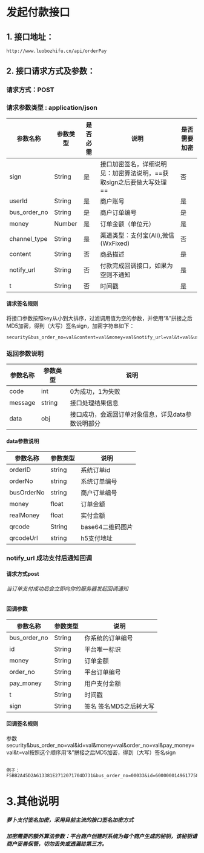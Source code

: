 # 发起付款接口

## 1. 接口地址：
    http://www.luobozhifu.cn/api/orderPay

## 2. 接口请求方式及参数：　
###  请求方式：POST
###  请求参数类型 : application/json

参数名称 | 参数类型 | 是否必需 | 说明 | 是否需要加密
---|---|---|---|---
sign | String | 是 | 接口加密签名，详细说明见：加密算法说明，==获取sign之后要做大写处理== | 否
userId | String | 是 | 商户账号 | 是
bus_order_no | String | 是 | 商户订单编号 | 是
money | Number | 是 | 订单金额（单位元） | 是
channel_type | String | 是 | 渠道类型：支付宝(Ali),微信(WxFixed)| 否
content | String | 否 | 商品描述 | 是
notify_url | String | 否 | 付款完成回调接口，如果为空则不通知 | 是
t | String | 否 | 时间戳 | 是

#### 请求签名规则

将接口参数按照key从小到大排序，过滤调用值为空的参数，并使用“&”拼接之后MD5加密，得到（大写）签名sign，加密字符串如下：

```
security&bus_order_no=val&content=val&money=val&notify_url=val&t=val&userId=val
```

###  返回参数说明
参数名称 | 参数类型  | 说明
---|---|---
code | int | 0为成功，1为失败
message | string | 接口处理结果信息
data | obj | 接口成功，会返回订单对象信息，详见data参数说明部分

####  data参数说明
参数名称 | 参数类型  | 说明
---|---|---
orderID | string | 系统订单id
orderNo | string | 系统订单编号
busOrderNo | string | 商户订单编号
money | float | 订单金额
realMoney | float | 实付金额
qrcode | String | base64二维码图片
qrcodeUrl | string | h5支付地址

### notify_url 成功支付后通知回调
#### 请求方式post
###### 当订单支付成功后会立即向你的服务器发起回调通知
#### 回调参数
参数名称 | 参数类型  | 说明
---|---|---
bus_order_no | String | 你系统的订单编号
id | String | 平台唯一标识
money | String | 订单金额
order_no | String |平台订单编号
pay_money | String | 用户支付金额
t | String | 时间戳
sign | String | 签名 签名MD5之后转大写

#### 回调签名规则
参数security&bus_order_no=val&id=val&money=val&order_no=val&pay_money=val&t=val按照这个顺序用“&”拼接之后MD5加密，得到（大写）签名sign
```

例子：F5BB2A45D2A613381E2712071704D731&bus_order_no=00033&id=6000000149617758&money=2.0&order_no=P201903120000021402&pay_money=2.0&t=1552406008936
```


# 3.其他说明

##### 萝卜支付签名加密，采用目前主流的接口签名加密方式

##### 加密需要的额外算法参数：平台商户创建时系统为每个商户生成的秘钥，该秘钥请商户妥善保管，切勿丢失或透漏给第三方。
